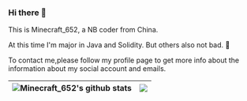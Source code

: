 ### Hi there 👋

This is Minecraft_652, a NB coder from China.

At this time I'm major in Java and Solidity. But others also not bad. 🤗

To contact me,please follow my profile page to get more info about the information about my social account and emails.

|<img align="center" src="https://github-readme-stats.vercel.app/api?username=minecraft652&count_private=true&show_icons=true&include_all_commits=true&title_color=359697&icon_color=359697&hide_border=true" alt="Minecraft_652's github stats" /> | <img align="center" src="https://github-readme-stats.vercel.app/api/top-langs/?username=minecraft652&layout=compact&title_color=359697&icon_color=359697&hide_border=true" /> |
| ------------- | ------------- |
